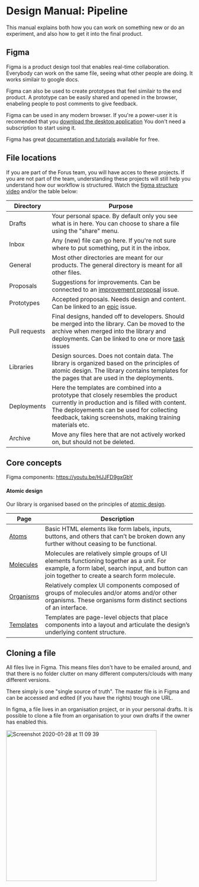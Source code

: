 # Design Manual: Pipeline
This manual explains both how you can work on something new or do an experiment, and also how to get it into the final product.

## Figma
Figma is a product design tool that enables real-time collaboration. Everybody can work on the same file, seeing what other people are doing. It works similair to google docs.

Figma can also be used to create prototypes that feel similair to the end product. A prototype can be easily shared and opened in the browser, enabeling people to post comments to give feedback.

Figma can be used in any modern browser. If you're a power-user it is recomended that you [download the desktop application](https://www.figma.com/downloads/) You don't need a subscription to start using it. 

Figma has great [documentation and tutorials](https://help.figma.com/hc/en-us) available for free.

## File locations
If you are part of the Forus team, you will have acces to these projects. If you are not part of the team, understanding these projects will still help you understand how our workflow is structured. Watch the [figma structure video](https://youtu.be/XR7DBatobQM) and/or the table below:

Directory | Purpose
-- | --
Drafts | Your personal space. By default only you see what is in here. You can choose to share a file using the "share" menu.
Inbox | Any (new) file can go here. If you're not sure where to put something, put it in the inbox.
General | Most other directories are meant for our products. The general directory is meant for all other files.
Proposals | Suggestions for improvements. Can be connected to an [improvement proposal](https://github.com/teamforus/general/blob/develop/manuals/development/issue-improvement-proposal.md) issue. 
Prototypes | Accepted proposals. Needs design and content. Can be linked to an [epic](https://github.com/teamforus/general/blob/develop/manuals/development/issue-epic.md) issue.
Pull requests | Final designs, handed off to developers. Should be merged into the library. Can be moved to the archive when merged into the library and deployments. Can be linked to one or more [task](https://github.com/teamforus/general/blob/develop/manuals/development/issue-task.md) issues 
Libraries | Design sources. Does not contain data. The library is organized based on the principles of atomic design. The library contains templates for the pages that are used in the deployments. 
Deployments | Here the templates are combined into a prototype that closely resembles the product currently in production and is filled with content. The deployements can be used for collecting feedback, taking screenshots, making training materials etc.
Archive | Move any files here that are not actively worked on, but should not be deleted.

## Core concepts

Figma components: https://youtu.be/HJJFD9gxGbY

#### Atomic design
Our library is organised based on the principles of [atomic design](http://atomicdesign.bradfrost.com/chapter-2/). 

Page | Description
---|---
[Atoms](http://atomicdesign.bradfrost.com/chapter-2/#atoms) | Basic HTML elements like form labels, inputs, buttons, and others that can’t be broken down any further without ceasing to be functional.
[Molecules](http://atomicdesign.bradfrost.com/chapter-2/#molecules) | Molecules are relatively simple groups of UI elements functioning together as a unit. For example, a form label, search input, and button can join together to create a search form molecule.
[Organisms](http://atomicdesign.bradfrost.com/chapter-2/#organisms) | Relatively complex UI components composed of groups of molecules and/or atoms and/or other organisms. These organisms form distinct sections of an interface.
[Templates](http://atomicdesign.bradfrost.com/chapter-2/#templates) | Templates are page-level objects that place components into a layout and articulate the design’s underlying content structure.

## Cloning a file
All files live in Figma. This means files don't have to be emailed around, and that there is no folder clutter on many different computers/clouds with many different versions. 

There simply is one "single source of truth". The master file is in Figma and can be accessed and edited (if you have the rights) trough one URL.

In figma, a file lives in an organisation project, or in your personal drafts. It is possible to clone a file from an organisation to your own drafts if the owner has enabled this.

<img width="406" alt="Screenshot 2020-01-28 at 11 09 39" src="https://user-images.githubusercontent.com/30194799/73254537-e46a8800-41be-11ea-89e1-c8855f136ea0.png">







